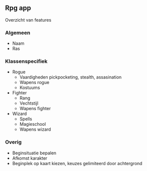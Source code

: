 ## Rpg app

Overzicht van features

### Algemeen
* Naam
* Ras

### Klassenspecifiek
* Rogue
    * Vaardigheden pickpocketing, stealth, assasination
    * Wapens rogue
    * Kostuums
* Fighter
    * Rang
    * Vechtstijl
    * Wapens fighter
* Wizard
    * Spells
    * Magieschool
    * Wapens wizard

### Overig
* Beginsituatie bepalen
* Afkomst karakter
* Beginplek op kaart kiezen, keuzes gelimiteerd door achtergrond
